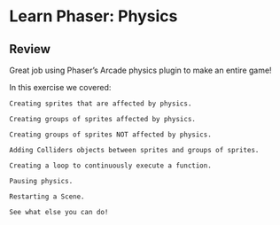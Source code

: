 # Learn Phaser: Physics

## Review

Great job using Phaser’s Arcade physics plugin to make an entire game!

In this exercise we covered:

    Creating sprites that are affected by physics.

    Creating groups of sprites affected by physics.

    Creating groups of sprites NOT affected by physics.

    Adding Colliders objects between sprites and groups of sprites.

    Creating a loop to continuously execute a function.

    Pausing physics.

    Restarting a Scene.

    See what else you can do!

